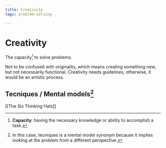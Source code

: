 ```yaml
---
title: Creativity
tags: problem-solving

---
```


# Creativity
The capacity[^1] to solve problems.

Not to be confused with originality, which means creating something new, but not necessarily functional. Creativity needs guidelines, otherwise, it would be an artistic process.

## Tecniques / Mental models[^2] 
[[The Six Thinking Hats]]

[^1]: **Capacity**: having the necessary knowledge or ability to accomplish a task.
[^2]: In this case, tecniques is a mental model synonym because it implies looking at the problem from a different perspective.
